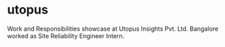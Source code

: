 # utopus
Work and Responsibilities showcase at Utopus Insights Pvt. Ltd. Bangalore worked as Site Reliability Engineer Intern.
